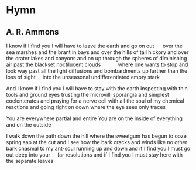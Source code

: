 # Hymn
## A. R. Ammons
I know if I find you I will have to leave the earth
and go on out
     over the sea marshes and the brant in bays
and over the hills of tall hickory
and over the crater lakes and canyons
and on up through the spheres of diminishing air
past the blackset noctilucent clouds
           where one wants to stop and look
way past all the light diffusions and bombardments
up farther than the loss of sight
    into the unseasonal undifferentiated empty stark

And I know if I find you I will have to stay with the earth
inspecting with thin tools and ground eyes
trusting the microvilli sporangia and simplest
     coelenterates
and praying for a nerve cell
with all the soul of my chemical reactions
and going right on down where the eye sees only traces

You are everywhere partial and entire
You are on the inside of everything and on the outside

I walk down the path down the hill where the sweetgum
has begun to ooze spring sap at the cut
and I see how the bark cracks and winds like no other bark
chasmal to my ant-soul running up and down
and if I find you I must go out deep into your
    far resolutions
and if I find you I must stay here with the separate leaves